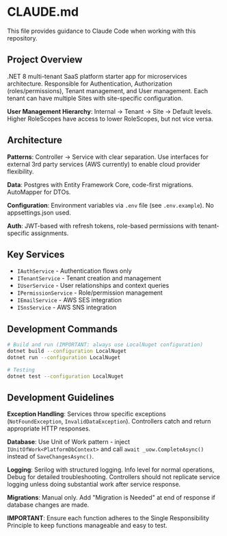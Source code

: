 # CLAUDE.md

This file provides guidance to Claude Code when working with this repository.

## Project Overview

.NET 8 multi-tenant SaaS platform starter app for microservices architecture. Responsible for Authentication, Authorization (roles/permissions), Tenant management, and User management. Each tenant can have multiple Sites with site-specific configuration.

**User Management Hierarchy**: Internal → Tenant → Site → Default levels. Higher RoleScopes have access to lower RoleScopes, but not vice versa.

## Architecture

**Patterns**: Controller → Service with clear separation. Use interfaces for external 3rd party services (AWS currently) to enable cloud provider flexibility.

**Data**: Postgres with Entity Framework Core, code-first migrations. AutoMapper for DTOs.

**Configuration**: Environment variables via `.env` file (see `.env.example`). No appsettings.json used.

**Auth**: JWT-based with refresh tokens, role-based permissions with tenant-specific assignments.

## Key Services

- `IAuthService` - Authentication flows only
- `ITenantService` - Tenant creation and management  
- `IUserService` - User relationships and context queries
- `IPermissionService` - Role/permission management
- `IEmailService` - AWS SES integration
- `ISnsService` - AWS SNS integration

## Development Commands

```bash
# Build and run (IMPORTANT: always use LocalNuget configuration)
dotnet build --configuration LocalNuget
dotnet run --configuration LocalNuget

# Testing  
dotnet test --configuration LocalNuget
```

## Development Guidelines

**Exception Handling**: Services throw specific exceptions (`NotFoundException`, `InvalidDataException`). Controllers catch and return appropriate HTTP responses.

**Database**: Use Unit of Work pattern - inject `IUnitOfWork<PlatformDbContext>` and call `await _uow.CompleteAsync()` instead of `SaveChangesAsync()`.

**Logging**: Serilog with structured logging. Info level for normal operations, Debug for detailed troubleshooting. Controllers should not replicate service logging unless doing substantial work after service response.

**Migrations**: Manual only. Add "Migration is Needed" at end of response if database changes are made.

**IMPORTANT**: Ensure each function adheres to the Single Responsibility Principle to keep functions manageable and easy to test.